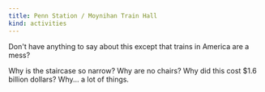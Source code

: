 ```yaml
---
title: Penn Station / Moynihan Train Hall
kind: activities
---
```

Don't have anything to say about this except that trains in America are a mess?

Why is the staircase so narrow? Why are no chairs? Why did this cost $1.6 billion dollars? Why... a lot of things.
